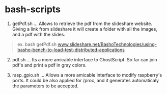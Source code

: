 bash-scripts
============

1. getPdf.sh
... Allows to retrieve the pdf from the slideshare website.
Giving a link from slideshare it will create a folder with all the images, and a pdf with the slides.
> ex. bash getPdf.sh www.slideshare.net/BashoTechnologies/using-basho-bench-to-load-test-distributed-applications

2. pdf.sh
... Its a more amicable interface to GhostScript. So far can join pdf's and print a pdf in gray colors.

3. rasp_gpio.sh
... Allows a more amicable interface to modify raspberry's ports. It could be also applied for /proc, and it generates automaticaly the parameters to be accepted.
